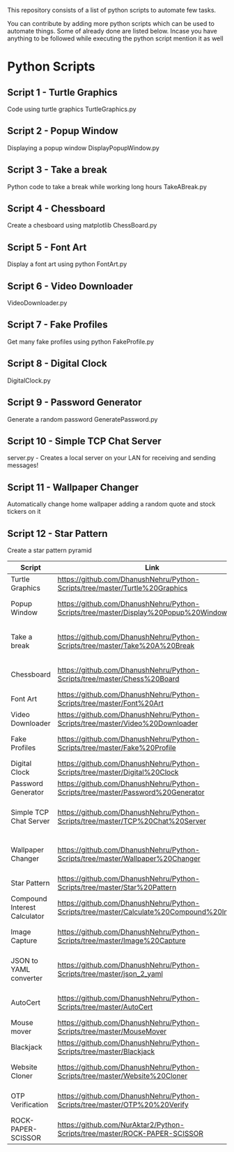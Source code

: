 This repository consists of a list of python scripts to automate few tasks.

You can contribute by adding more python scripts which can be used to automate things. Some of already done are listed below.
Incase you have anything to be followed while executing the python script mention it as well


# Python Scripts


## Script 1 - Turtle Graphics

Code using turtle graphics
TurtleGraphics.py

## Script 2 - Popup Window

Displaying a popup window
DisplayPopupWindow.py

## Script 3 - Take a break

Python code to take a break while working long hours
TakeABreak.py

## Script 4 - Chessboard

Create a chesboard using matplotlib
ChessBoard.py

## Script 5 - Font Art

Display a font art using python
FontArt.py

## Script 6 - Video Downloader

VideoDownloader.py

## Script 7 - Fake Profiles

Get many fake profiles using python
FakeProfile.py

## Script 8 - Digital Clock

DigitalClock.py

## Script 9 - Password Generator

Generate a random password
GeneratePassword.py

## Script 10 - Simple TCP Chat Server
server.py - Creates a local server on your LAN for receiving and sending messages!

## Script 11 - Wallpaper Changer
Automatically change home wallpaper adding a random quote and stock tickers on it

## Script 12 - Star Pattern
Create a star pattern pyramid


| Script                       | Link                                                                                       | Description                                                                       |
| ---------------------------- | ------------------------------------------------------------------------------------------ | --------------------------------------------------------------------------------- |
| Turtle Graphics              | https://github.com/DhanushNehru/Python-Scripts/tree/master/Turtle%20Graphics               | Code using turtle graphics                                                        |
| Popup Window                 | https://github.com/DhanushNehru/Python-Scripts/tree/master/Display%20Popup%20Window        | Displaying a popup window DisplayPopupWindow.py                                   |
| Take a break                 | https://github.com/DhanushNehru/Python-Scripts/tree/master/Take%20A%20Break                | Python code to take a break while working long hours TakeABreak.py                |
| Chessboard                   | https://github.com/DhanushNehru/Python-Scripts/tree/master/Chess%20Board                   | Create a chesboard using matplotlib ChessBoard.py                                 |
| Font Art                     | https://github.com/DhanushNehru/Python-Scripts/tree/master/Font%20Art                      | Display a font art using python FontArt.py                                        |
| Video Downloader             | https://github.com/DhanushNehru/Python-Scripts/tree/master/Video%20Downloader              |                                                                                   |
| Fake Profiles                | https://github.com/DhanushNehru/Python-Scripts/tree/master/Fake%20Profile                  | Get many fake profiles using python FakeProfile.py                                |
| Digital Clock                | https://github.com/DhanushNehru/Python-Scripts/tree/master/Digital%20Clock                 |                                                                                   |
| Password Generator           | https://github.com/DhanushNehru/Python-Scripts/tree/master/Password%20Generator            | Generate a random password                                                        |
| Simple TCP Chat Server       | https://github.com/DhanushNehru/Python-Scripts/tree/master/TCP%20Chat%20Server             | Creates a local server on your LAN for receiving and sending messages!            |
| Wallpaper Changer            | https://github.com/DhanushNehru/Python-Scripts/tree/master/Wallpaper%20Changer             | Automatically change home wallpaper adding a random quote and stock tickers on it |
| Star Pattern                 | https://github.com/DhanushNehru/Python-Scripts/tree/master/Star%20Pattern                  | Create a star pattern pyramid                                                     |
| Compound Interest Calculator | https://github.com/DhanushNehru/Python-Scripts/tree/master/Calculate%20Compound%20Interest | calculate compound interest                                                       |
| Image Capture                | https://github.com/DhanushNehru/Python-Scripts/tree/master/Image%20Capture                 | Capture image from your webcam and save it on your local device.                  |
| JSON to YAML converter       | https://github.com/DhanushNehru/Python-Scripts/tree/master/json_2_yaml                     | Converts JSON file to YAML files. A sample JSON is included for testing.          |
| AutoCert                     | https://github.com/DhanushNehru/Python-Scripts/tree/master/AutoCert                        | A Python script to auto generate e-certificates in bulk.                          |
| Mouse mover                  | https://github.com/DhanushNehru/Python-Scripts/tree/master/MouseMover                      | Moves your mouse every 15 seconds                                                 |
| Blackjack                    | https://github.com/DhanushNehru/Python-Scripts/tree/master/Blackjack                       | BlackjackGame.py - Plus, let's get 21                                             |
| Website Cloner               | https://github.com/DhanushNehru/Python-Scripts/tree/master/Website%20Cloner                | Clone any website and open the site in your local IP                              |
| OTP Verification             | https://github.com/DhanushNehru/Python-Scripts/tree/master/OTP%20%20Verify                 | An OTP Verification Checker OTPVerification.py                                    |
| ROCK-PAPER-SCISSOR           | https://github.com/NurAktar2/Python-Scripts/tree/master/ROCK-PAPER-SCISSOR                 | A python game Rock Paper Scissor.                                                 |